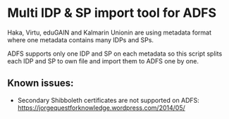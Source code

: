 # Multi IDP & SP import tool for ADFS
Haka, Virtu, eduGAIN and Kalmarin Unionin are using metadata format where one metadata contains many IDPs and SPs.

ADFS supports only one IDP and SP on each metadata so this script splits each IDP and SP to own file and import them to ADFS one by one.

## Known issues:
* Secondary Shibboleth certificates are not supported on ADFS: https://jorgequestforknowledge.wordpress.com/2014/05/